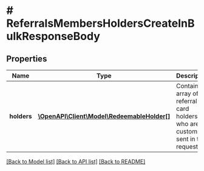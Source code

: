 # # ReferralsMembersHoldersCreateInBulkResponseBody

## Properties

Name | Type | Description | Notes
------------ | ------------- | ------------- | -------------
**holders** | [**\OpenAPI\Client\Model\RedeemableHolder[]**](RedeemableHolder.md) | Contains an array of referral card holders who are the customers sent in the request. | [optional]

[[Back to Model list]](../../README.md#models) [[Back to API list]](../../README.md#endpoints) [[Back to README]](../../README.md)
